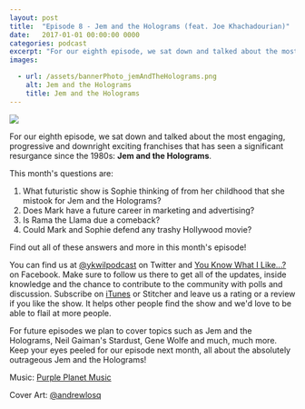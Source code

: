 ```yaml
---
layout: post
title:  "Episode 8 - Jem and the Holograms (feat. Joe Khachadourian)"
date:   2017-01-01 00:00:00 0000
categories: podcast
excerpt: "For our eighth episode, we sat down and talked about the most engaging, progressive and downright exciting franchises that has seen a significant resurgance since the 1980s: <strong>Jem and the Holograms</strong>"
images:

  - url: /assets/bannerPhoto_jemAndTheHolograms.png
    alt: Jem and the Holograms
    title: Jem and the Holograms
---
```


<img class="bannerPhoto" src="{{ site.url }}/assets/bannerPhoto_jemAndTheHolograms.png" />

<script src="https://www.buzzsprout.com/58982/456228-episode-8-jem-and-the-holograms.js?player=small" type="text/javascript" charset="utf-8"></script>

For our eighth episode, we sat down and talked about the most engaging, progressive and downright exciting franchises that has seen a significant resurgance since the 1980s: **Jem and the Holograms**.

This month's questions are:   

1. What futuristic show is Sophie thinking of from her childhood that she mistook for Jem and the Holograms?
2. Does Mark have a future career in marketing and advertising?
3. Is Rama the Llama due a comeback?
4. Could Mark and Sophie defend any trashy Hollywood movie?


Find out all of these answers and more in this month's episode!

You can find us at [@ykwilpodcast](https://twitter.com/ykwilpodcast) on Twitter and [You Know What I Like...?](https://www.facebook.com/You-Know-What-I-Like-Podcast-1558503551144389/) on Facebook. Make sure to follow us there to get all of the updates, inside knowledge and the chance to contribute to the community with polls and discussion. Subscribe on [iTunes](https://itunes.apple.com/gb/podcast/you-know-what-i-like.../id1114900434?mt=2) or Stitcher and leave us a rating or a review if you like the show. It helps other people find the show and we'd love to be able to flail at more people.

For future episodes we plan to cover topics such as Jem and the Holograms, Neil Gaiman's Stardust, Gene Wolfe and much, much more. Keep your eyes peeled for our episode next month, all about the absolutely outrageous Jem and the Holograms!

Music: [Purple Planet Music](https://soundcloud.com/purpleplanetmusic)

Cover Art: [@andrewlosq](https://twitter.com/AndrewLosq)
